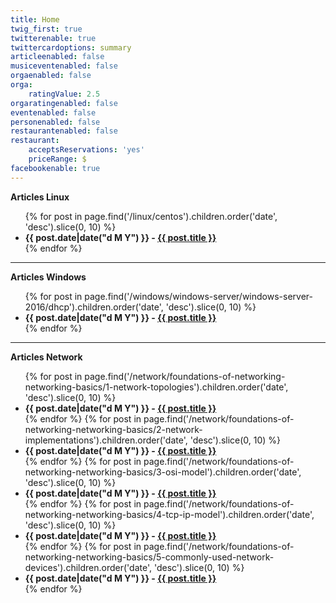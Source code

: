 ```yaml
---
title: Home
twig_first: true
twitterenable: true
twittercardoptions: summary
articleenabled: false
musiceventenabled: false
orgaenabled: false
orga:
    ratingValue: 2.5
orgaratingenabled: false
eventenabled: false
personenabled: false
restaurantenabled: false
restaurant:
    acceptsReservations: 'yes'
    priceRange: $
facebookenable: true
---
```


<div>
<b-panel collapsible>
    <strong slot="header">Articles Linux</strong>
    <div class="content">
					<ul>
					{% for post in page.find('/linux/centos').children.order('date', 'desc').slice(0, 10) %}
							<li class="post-item">
							<strong>{{ post.date|date("d M Y") }} - <a href="{{ post.url }}">{{ post.title }}</a></strong>
							</li>
					{% endfor %}
					</ul>
    </div>
</b-panel>
</div>

---

<div>
<b-panel collapsible>
    <strong slot="header">Articles Windows</strong>
    <div class="content">
					<ul>
					{% for post in page.find('/windows/windows-server/windows-server-2016/dhcp').children.order('date', 'desc').slice(0, 10) %}
							<li class="post-item">
							<strong>{{ post.date|date("d M Y") }} - <a href="{{ post.url }}">{{ post.title }}</a></strong>
							</li>
					{% endfor %}
					</ul>
    </div>
</b-panel>
</div>

---

<div>
<b-panel collapsible>
    <strong slot="header">Articles Network</strong>
    <div class="content">
					<ul>
					{% for post in page.find('/network/foundations-of-networking-networking-basics/1-network-topologies').children.order('date', 'desc').slice(0, 10) %}
							<li class="post-item">
							<strong>{{ post.date|date("d M Y") }} - <a href="{{ post.url }}">{{ post.title }}</a></strong>
							</li>
					{% endfor %}
					{% for post in page.find('/network/foundations-of-networking-networking-basics/2-network-implementations').children.order('date', 'desc').slice(0, 10) %}
							<li class="post-item">
							<strong>{{ post.date|date("d M Y") }} - <a href="{{ post.url }}">{{ post.title }}</a></strong>
							</li>
					{% endfor %}
					{% for post in page.find('/network/foundations-of-networking-networking-basics/3-osi-model').children.order('date', 'desc').slice(0, 10) %}
							<li class="post-item">
							<strong>{{ post.date|date("d M Y") }} - <a href="{{ post.url }}">{{ post.title }}</a></strong>
							</li>
					{% endfor %}
					{% for post in page.find('/network/foundations-of-networking-networking-basics/4-tcp-ip-model').children.order('date', 'desc').slice(0, 10) %}
							<li class="post-item">
							<strong>{{ post.date|date("d M Y") }} - <a href="{{ post.url }}">{{ post.title }}</a></strong>
							</li>
					{% endfor %}
					{% for post in page.find('/network/foundations-of-networking-networking-basics/5-commonly-used-network-devices').children.order('date', 'desc').slice(0, 10) %}
							<li class="post-item">
							<strong>{{ post.date|date("d M Y") }} - <a href="{{ post.url }}">{{ post.title }}</a></strong>
							</li>
					{% endfor %}
					</ul>
    </div>
</b-panel>
</div>

<!--    --------------------------------------------------------------------------                           --> 